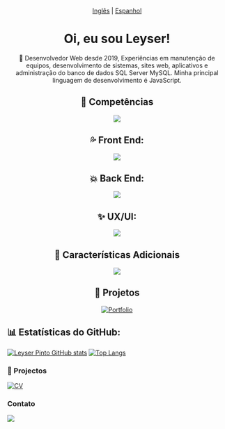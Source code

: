 <!---->
<!---->
<!---->
<!---->
<!----><!--`Idiomas del Readme-->
<!---->
<!---->
<!---->
<div align="center">
  
[Inglês](https://github.com/LeyserPinto/LeyserPinto/blob/Main/README.en.md) |
[Espanhol](https://github.com/LeyserPinto/LeyserPinto/blob/Main/README.md)
  
</div>
<!---->
<!---->
<!----><!--`Presentacion-->
<!---->
<!---->
<!---->
<h1 align="center"> Oi, eu sou Leyser! </h1>

<!---->
<!---->
<!---->
<!---->
<!----><!--`Un Poco sobre mi-->
<!---->
<!---->
<p align="center">
👀 Desenvolvedor Web desde 2019, Experiências em manutenção de equipos, desenvolvimento de sistemas, sites web, aplicativos e administração do banco de dados SQL Server MySQL. Minha principal linguagem de desenvolvimento é JavaScript.
</p>

<!---->
<!---->
<!---->
<!---->
<!----><!--Habilidades o Lenguajes conocidos-->
<!---->
<!---->
<!---->
<h2 align="center">🌱 Competências </h2>

<p align="center">
  <a href="https://skillicons.dev">
    <img src="https://skillicons.dev/icons?i=js,ts,html,css,php,cs" />
  </a>
</p>
<!---->
<!---->
<!---->
<!---->
<!----><!--Habilidades Front End-->
<!---->
<!---->
<!---->
<h2 align="center">💦 Front End: </h2>

<p align="center">
  <a href="https://skillicons.dev">
    <img src="https://skillicons.dev/icons?i=react,nodejs,jquery,electron,tailwind,bootstrap" />
  </a>
</p>
<!---->
<!---->
<!---->
<!---->
<!----><!--Habilidades Back End-->
<!---->
<!---->
<!---->
<h2 align="center">💥 Back End: </h2>

<p align="center">
  <a href="https://skillicons.dev">
    <img src="https://skillicons.dev/icons?i=nodejs,mysql,mongodb" />
  </a>
</p>
<!---->
<!---->
<!---->
<!---->
<!----><!--Diseño de UX-->
<!---->
<!---->
<!---->
<h2 align="center">✨ UX/UI: </h2>

<p align="center">
  <a href="https://skillicons.dev">
    <img src="https://skillicons.dev/icons?i=figma,ps" />
  </a>
</p>

<!---->
<!---->
<!---->
<!---->
<!----><!--Otras Habilidades-->
<!---->
<!---->
<!---->
<h2 align="center">🎊 Características Adicionais</h2>

<p align="center">
  <a href="https://skillicons.dev">
    <img src="https://skillicons.dev/icons?i=vite,git,github,linux,netlify" />
  </a>
</p>
<!---->
<!---->
<!---->
<!---->
<!----><!--Proyectos-->
<!---->
<!---->
<!---->
<!---->
<h2 align="center"> 💼 Projetos </h2>
<div align="center"> 

[![Portfolio](https://github-readme-stats.vercel.app/api/pin/?username=LeyserPinto&repo=portfolio-netlify)](https://github.com/anuraghazra/github-readme-stats) 
  
</div>


## 📊 Estatísticas do GitHub:

[![Leyser Pinto GitHub stats](https://github-readme-stats.vercel.app/api?username=LeyserPinto&show_icons=true&theme=radical)](https://github.com/anuraghazra/github-readme-stats) [![Top Langs](https://github-readme-stats.vercel.app/api/top-langs/?username=LeyserPinto&show_icons=true&theme=radical&layout=compact)](https://github.com/anuraghazra/github-readme-stats)


### 💼 Projectos

[![CV](https://github-readme-stats.vercel.app/api/pin/?username=LeyserPinto&repo=leyserpinto.github.io)](https://github.com/anuraghazra/github-readme-stats)


### Contato

[<img src="https://img.shields.io/badge/LinkedIn-0077B5?style=for-the-badge&logo=linkedin&logoColor=white">](https://www.linkedin.com/in/leyser-pinto/)

<!---
LeyserPinto/LeyserPinto is a ✨ special ✨ repository because its `README.md` (this file) appears on your GitHub profile.
You can click the Preview link to take a look at your changes.
--->
